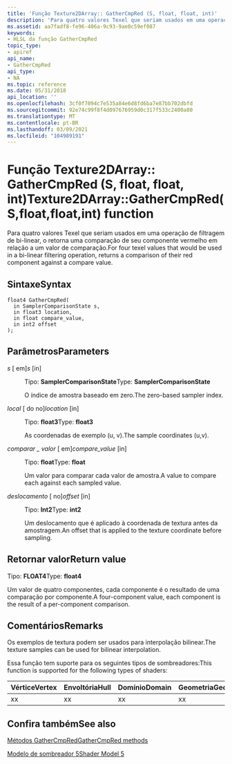 ```yaml
---
title: 'Função Texture2DArray:: GatherCmpRed (S, float, float, int)'
description: 'Para quatro valores Texel que seriam usados em uma operação de filtragem de bi-linear, o retorna uma comparação de seu componente vermelho em relação a um valor de comparação. | Função Texture2DArray:: GatherCmpRed (S, float, float, int)'
ms.assetid: aa7fadf8-fe96-406a-9c93-9ae0c59ef087
keywords:
- HLSL da função GatherCmpRed
topic_type:
- apiref
api_name:
- GatherCmpRed
api_type:
- NA
ms.topic: reference
ms.date: 05/31/2018
api_location: ''
ms.openlocfilehash: 3cf0f7094c7e535a84e6d8fd6ba7e87bb702dbfd
ms.sourcegitcommit: 92e74c99f8f4d097676959d0c317f533c2400a80
ms.translationtype: MT
ms.contentlocale: pt-BR
ms.lasthandoff: 03/09/2021
ms.locfileid: "104989191"
---
```

# <a name="texture2darraygathercmpredsfloatfloatint-function"></a><span data-ttu-id="d1c1e-105">Função Texture2DArray:: GatherCmpRed (S, float, float, int)</span><span class="sxs-lookup"><span data-stu-id="d1c1e-105">Texture2DArray::GatherCmpRed(S,float,float,int) function</span></span>

<span data-ttu-id="d1c1e-106">Para quatro valores Texel que seriam usados em uma operação de filtragem de bi-linear, o retorna uma comparação de seu componente vermelho em relação a um valor de comparação.</span><span class="sxs-lookup"><span data-stu-id="d1c1e-106">For four texel values that would be used in a bi-linear filtering operation, returns a comparison of their red component against a compare value.</span></span>

## <a name="syntax"></a><span data-ttu-id="d1c1e-107">Sintaxe</span><span class="sxs-lookup"><span data-stu-id="d1c1e-107">Syntax</span></span>

``` syntax
float4 GatherCmpRed(
  in SamplerComparisonState s,
  in float3 location,
  in float compare_value,
  in int2 offset
);
```

## <a name="parameters"></a><span data-ttu-id="d1c1e-108">Parâmetros</span><span class="sxs-lookup"><span data-stu-id="d1c1e-108">Parameters</span></span>

<dl> <dt>

<span data-ttu-id="d1c1e-109">*s* \[ em\]</span><span class="sxs-lookup"><span data-stu-id="d1c1e-109">*s* \[in\]</span></span>
</dt> <dd>

<span data-ttu-id="d1c1e-110">Tipo: **SamplerComparisonState**</span><span class="sxs-lookup"><span data-stu-id="d1c1e-110">Type: **SamplerComparisonState**</span></span>

<span data-ttu-id="d1c1e-111">O índice de amostra baseado em zero.</span><span class="sxs-lookup"><span data-stu-id="d1c1e-111">The zero-based sampler index.</span></span>

</dd> <dt>

<span data-ttu-id="d1c1e-112">*local* \[ do no\]</span><span class="sxs-lookup"><span data-stu-id="d1c1e-112">*location* \[in\]</span></span>
</dt> <dd>

<span data-ttu-id="d1c1e-113">Tipo: **float3**</span><span class="sxs-lookup"><span data-stu-id="d1c1e-113">Type: **float3**</span></span>

<span data-ttu-id="d1c1e-114">As coordenadas de exemplo (u, v).</span><span class="sxs-lookup"><span data-stu-id="d1c1e-114">The sample coordinates (u,v).</span></span>

</dd> <dt>

<span data-ttu-id="d1c1e-115">*comparar \_ valor* \[ em\]</span><span class="sxs-lookup"><span data-stu-id="d1c1e-115">*compare\_value* \[in\]</span></span>
</dt> <dd>

<span data-ttu-id="d1c1e-116">Tipo: **float**</span><span class="sxs-lookup"><span data-stu-id="d1c1e-116">Type: **float**</span></span>

<span data-ttu-id="d1c1e-117">Um valor para comparar cada valor de amostra.</span><span class="sxs-lookup"><span data-stu-id="d1c1e-117">A value to compare each against each sampled value.</span></span>

</dd> <dt>

<span data-ttu-id="d1c1e-118">*deslocamento* \[ no\]</span><span class="sxs-lookup"><span data-stu-id="d1c1e-118">*offset* \[in\]</span></span>
</dt> <dd>

<span data-ttu-id="d1c1e-119">Tipo: **Int2**</span><span class="sxs-lookup"><span data-stu-id="d1c1e-119">Type: **int2**</span></span>

<span data-ttu-id="d1c1e-120">Um deslocamento que é aplicado à coordenada de textura antes da amostragem.</span><span class="sxs-lookup"><span data-stu-id="d1c1e-120">An offset that is applied to the texture coordinate before sampling.</span></span>

</dd> </dl>

## <a name="return-value"></a><span data-ttu-id="d1c1e-121">Retornar valor</span><span class="sxs-lookup"><span data-stu-id="d1c1e-121">Return value</span></span>

<span data-ttu-id="d1c1e-122">Tipo: **FLOAT4**</span><span class="sxs-lookup"><span data-stu-id="d1c1e-122">Type: **float4**</span></span>

<span data-ttu-id="d1c1e-123">Um valor de quatro componentes, cada componente é o resultado de uma comparação por componente.</span><span class="sxs-lookup"><span data-stu-id="d1c1e-123">A four-component value, each component is the result of a per-component comparison.</span></span>

## <a name="remarks"></a><span data-ttu-id="d1c1e-124">Comentários</span><span class="sxs-lookup"><span data-stu-id="d1c1e-124">Remarks</span></span>

<span data-ttu-id="d1c1e-125">Os exemplos de textura podem ser usados para interpolação bilinear.</span><span class="sxs-lookup"><span data-stu-id="d1c1e-125">The texture samples can be used for bilinear interpolation.</span></span>

<span data-ttu-id="d1c1e-126">Essa função tem suporte para os seguintes tipos de sombreadores:</span><span class="sxs-lookup"><span data-stu-id="d1c1e-126">This function is supported for the following types of shaders:</span></span>



| <span data-ttu-id="d1c1e-127">Vértice</span><span class="sxs-lookup"><span data-stu-id="d1c1e-127">Vertex</span></span> | <span data-ttu-id="d1c1e-128">Envoltória</span><span class="sxs-lookup"><span data-stu-id="d1c1e-128">Hull</span></span> | <span data-ttu-id="d1c1e-129">Domínio</span><span class="sxs-lookup"><span data-stu-id="d1c1e-129">Domain</span></span> | <span data-ttu-id="d1c1e-130">Geometria</span><span class="sxs-lookup"><span data-stu-id="d1c1e-130">Geometry</span></span> | <span data-ttu-id="d1c1e-131">16x16</span><span class="sxs-lookup"><span data-stu-id="d1c1e-131">Pixel</span></span> | <span data-ttu-id="d1c1e-132">Computação</span><span class="sxs-lookup"><span data-stu-id="d1c1e-132">Compute</span></span> |
|--------|------|--------|----------|-------|---------|
| <span data-ttu-id="d1c1e-133">x</span><span class="sxs-lookup"><span data-stu-id="d1c1e-133">x</span></span>      | <span data-ttu-id="d1c1e-134">x</span><span class="sxs-lookup"><span data-stu-id="d1c1e-134">x</span></span>    | <span data-ttu-id="d1c1e-135">x</span><span class="sxs-lookup"><span data-stu-id="d1c1e-135">x</span></span>      | <span data-ttu-id="d1c1e-136">x</span><span class="sxs-lookup"><span data-stu-id="d1c1e-136">x</span></span>        | <span data-ttu-id="d1c1e-137">x</span><span class="sxs-lookup"><span data-stu-id="d1c1e-137">x</span></span>     | <span data-ttu-id="d1c1e-138">x</span><span class="sxs-lookup"><span data-stu-id="d1c1e-138">x</span></span>       |



 

## <a name="see-also"></a><span data-ttu-id="d1c1e-139">Confira também</span><span class="sxs-lookup"><span data-stu-id="d1c1e-139">See also</span></span>

<dl> <dt>

[<span data-ttu-id="d1c1e-140">Métodos GatherCmpRed</span><span class="sxs-lookup"><span data-stu-id="d1c1e-140">GatherCmpRed methods</span></span>](texture2darray-gathercmpred.md)
</dt> <dt>

[<span data-ttu-id="d1c1e-141">Modelo de sombreador 5</span><span class="sxs-lookup"><span data-stu-id="d1c1e-141">Shader Model 5</span></span>](d3d11-graphics-reference-sm5.md)
</dt> </dl>

 

 




